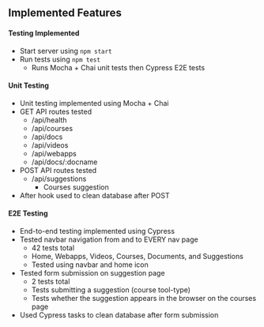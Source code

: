 ## Implemented Features

#### Testing Implemented
- Start server using `npm start`
- Run tests using `npm test`
    - Runs Mocha + Chai unit tests then Cypress E2E tests

#### Unit Testing
- Unit testing implemented using Mocha + Chai
- GET API routes tested
    - /api/health
    - /api/courses
    - /api/docs
    - /api/videos
    - /api/webapps
    - /api/docs/:docname
- POST API routes tested
    - /api/suggestions
        - Courses suggestion
- After hook used to clean database after POST

#### E2E Testing
- End-to-end testing implemented using Cypress
- Tested navbar navigation from and to EVERY nav page
    - 42 tests total
    - Home, Webapps, Videos, Courses, Documents, and Suggestions
    - Tested using navbar and home icon
- Tested form submission on suggestion page
    - 2 tests total
    - Tests submitting a suggestion (course tool-type)
    - Tests whether the suggestion appears in the browser on the courses page
- Used Cypress tasks to clean database after form submission
